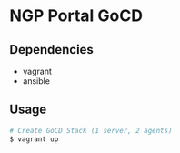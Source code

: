 
# NGP Portal GoCD

## Dependencies
 - vagrant
 - ansible

## Usage

``` bash
# Create GoCD Stack (1 server, 2 agents)
$ vagrant up
```
